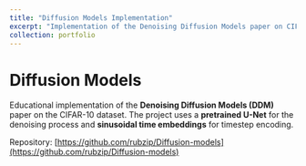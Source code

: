 ```yaml
---
title: "Diffusion Models Implementation"
excerpt: "Implementation of the Denoising Diffusion Models paper on CIFAR-10, using a pretrained U-Net and sinusoidal time embeddings. \<a href="[https://github.com/yourusername/Diffusion-models\\](https://github.com/yourusername/Diffusion-models\)" target="\_blank">Code</a>"
collection: portfolio
---
```


# Diffusion Models

Educational implementation of the **Denoising Diffusion Models (DDM)** paper on the CIFAR-10 dataset. The project uses a **pretrained U-Net** for the denoising process and **sinusoidal time embeddings** for timestep encoding.

Repository: [https://github.com/rubzip/Diffusion-models](https://github.com/rubzip/Diffusion-models)
